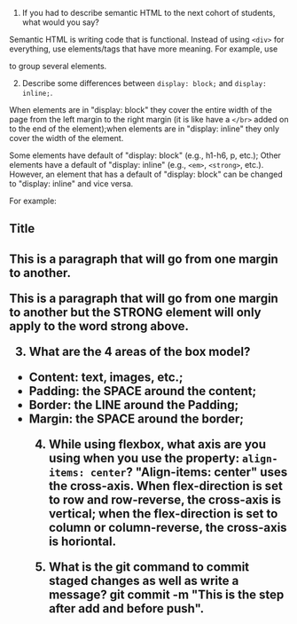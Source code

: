 1. If you had to describe semantic HTML to the next cohort of students, what would you say?

Semantic HTML is writing code that is functional. Instead of using ```<div>``` for everything, use elements/tags that have more meaning. For example, use <section> to group several elements.

2. Describe some differences between ```display: block;``` and ```display: inline;```.

When elements are in "display: block" they cover the entire width of the page from the left margin to the right margin (it is like have a ```</br>``` added on to the end of the element);when elements are in "display: inline" they only cover the width of the element. 

Some elements have default of "display: block" (e.g., h1-h6, p, etc.); Other elements have a default of "display: inline" (e.g., ```<em>```, ```<strong>```, etc.). However, an element that has a default of "display: block" can be changed to "display: inline" and vice versa.

For example:
<h1>Title<h1>
<p>This is a paragraph that will go from one margin to another.</p>

<p>This is a paragraph that will go from one margin to another but the <strong>STRONG</strong> element will only apply to the word strong above.</p>

3. What are the 4 areas of the box model?
<ul>
<li><strong>Content</strong>: text, images, etc.;</li>
<li><strong>Padding</strong>: the SPACE around the content;</li>
<li><strong>Border</strong>: the LINE around the Padding;</li>
<li><strong>Margin</strong>: the SPACE around the border;</li>


4. While using flexbox, what axis are you using when you use the property: ```align-items: center```? 
"Align-items: center" uses the cross-axis. When flex-direction is set to row and row-reverse, the cross-axis is vertical; when the flex-direction is set to column or column-reverse, the cross-axis is horiontal. 

5. What is the git command to commit staged changes as well as write a message?
git commit -m "This is the step after add and before push".

